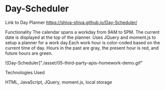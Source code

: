 # Day-Scheduler


Link to Day Planner
  https://shiva-shiva.github.io/Day-Scheduler/


Functionality
 The calendar spans a workday from 9AM to 5PM. The current date is displayed at the top of the planner. Uses JQuery and moment.js to setup a planner for a work day.Each work hour is color-coded based on the current time of day. Hours in the past are gray, the present hour is red, and future hours are green.

![Day-Scheduler]"./asset/05-third-party-apis-homework-demo.gif"

Technologies Used

  HTML, JavaScript, JQuery, moment.js, local storage